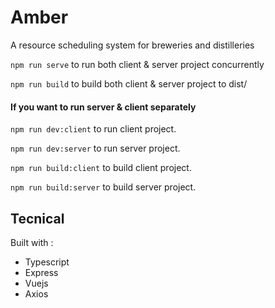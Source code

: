 # Amber

A resource scheduling system for breweries and distilleries

`npm run serve` to run both client & server project concurrently

`npm run build` to build both client & server project to dist/

#### If you want to run server & client separately

`npm run dev:client` to run client project.

`npm run dev:server` to run server project.

`npm run build:client` to build client project.

`npm run build:server` to build server project.

## Tecnical

Built with :

- Typescript
- Express
- Vuejs
- Axios
